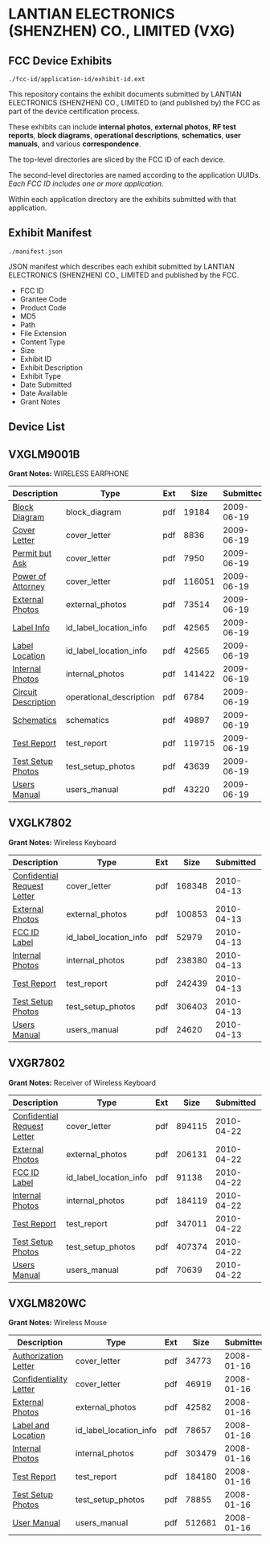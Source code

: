 # LANTIAN ELECTRONICS (SHENZHEN) CO., LIMITED (VXG)
## FCC Device Exhibits

```
./fcc-id/application-id/exhibit-id.ext
```

This repository contains the exhibit documents submitted by LANTIAN ELECTRONICS (SHENZHEN) CO., LIMITED to (and published by) the FCC as part of the device certification process.

These exhibits can include **internal photos**, **external photos**, **RF test reports**, **block diagrams**, **operational descriptions**, **schematics**, **user manuals**, and various **correspondence**.

The top-level directories are sliced by the FCC ID of each device.

The second-level directories are named according to the application UUIDs. *Each FCC ID includes one or more application.*

Within each application directory are the exhibits submitted with that application. 

## Exhibit Manifest

```
./manifest.json
```

JSON manifest which describes each exhibit submitted by LANTIAN ELECTRONICS (SHENZHEN) CO., LIMITED and published by the FCC.

- FCC ID
- Grantee Code
- Product Code
- MD5
- Path
- File Extension
- Content Type
- Size
- Exhibit ID
- Exhibit Description
- Exhibit Type
- Date Submitted
- Date Available
- Grant Notes

## Device List
## VXGLM9001B
**Grant Notes:** WIRELESS EARPHONE

| Description | Type | Ext | Size | Submitted | Available |
| ----------- | ---- | --- | ---- | --------- | --------- |
| [Block Diagram](VXGLM9001B/f691c5c01c358dc9f846cb9d9d2a0191/1126812.pdf) | block_diagram | pdf | 19184 | 2009-06-19 | 2009-06-19 |
| [Cover Letter](VXGLM9001B/f691c5c01c358dc9f846cb9d9d2a0191/1126814.pdf) | cover_letter | pdf | 8836 | 2009-06-19 | 2009-06-19 |
| [Permit but Ask](VXGLM9001B/f691c5c01c358dc9f846cb9d9d2a0191/1126819.pdf) | cover_letter | pdf | 7950 | 2009-06-19 | 2009-06-19 |
| [Power of Attorney](VXGLM9001B/f691c5c01c358dc9f846cb9d9d2a0191/1126820.pdf) | cover_letter | pdf | 116051 | 2009-06-19 | 2009-06-19 |
| [External Photos](VXGLM9001B/f691c5c01c358dc9f846cb9d9d2a0191/1126815.pdf) | external_photos | pdf | 73514 | 2009-06-19 | 2009-06-19 |
| [Label Info](VXGLM9001B/f691c5c01c358dc9f846cb9d9d2a0191/1126817.pdf) | id_label_location_info | pdf | 42565 | 2009-06-19 | 2009-06-19 |
| [Label Location](VXGLM9001B/f691c5c01c358dc9f846cb9d9d2a0191/1126817.pdf) | id_label_location_info | pdf | 42565 | 2009-06-19 | 2009-06-19 |
| [Internal Photos](VXGLM9001B/f691c5c01c358dc9f846cb9d9d2a0191/1126816.pdf) | internal_photos | pdf | 141422 | 2009-06-19 | 2009-06-19 |
| [Circuit Description](VXGLM9001B/f691c5c01c358dc9f846cb9d9d2a0191/1126813.pdf) | operational_description | pdf | 6784 | 2009-06-19 | 2009-06-19 |
| [Schematics](VXGLM9001B/f691c5c01c358dc9f846cb9d9d2a0191/1126821.pdf) | schematics | pdf | 49897 | 2009-06-19 | 2009-06-19 |
| [Test Report](VXGLM9001B/f691c5c01c358dc9f846cb9d9d2a0191/1126822.pdf) | test_report | pdf | 119715 | 2009-06-19 | 2009-06-19 |
| [Test Setup Photos](VXGLM9001B/f691c5c01c358dc9f846cb9d9d2a0191/1126823.pdf) | test_setup_photos | pdf | 43639 | 2009-06-19 | 2009-06-19 |
| [Users Manual](VXGLM9001B/f691c5c01c358dc9f846cb9d9d2a0191/1126824.pdf) | users_manual | pdf | 43220 | 2009-06-19 | 2009-06-19 |
## VXGLK7802
**Grant Notes:** Wireless Keyboard

| Description | Type | Ext | Size | Submitted | Available |
| ----------- | ---- | --- | ---- | --------- | --------- |
| [Confidential Request Letter](VXGLK7802/c422fd61dc15219e690cea4333e1c760/1266159.pdf) | cover_letter | pdf | 168348 | 2010-04-13 | 2010-04-13 |
| [External Photos](VXGLK7802/c422fd61dc15219e690cea4333e1c760/1266160.pdf) | external_photos | pdf | 100853 | 2010-04-13 | 2010-04-13 |
| [FCC ID Label](VXGLK7802/c422fd61dc15219e690cea4333e1c760/1266161.pdf) | id_label_location_info | pdf | 52979 | 2010-04-13 | 2010-04-13 |
| [Internal Photos](VXGLK7802/c422fd61dc15219e690cea4333e1c760/1266162.pdf) | internal_photos | pdf | 238380 | 2010-04-13 | 2010-04-13 |
| [Test Report](VXGLK7802/c422fd61dc15219e690cea4333e1c760/1266165.pdf) | test_report | pdf | 242439 | 2010-04-13 | 2010-04-13 |
| [Test Setup Photos](VXGLK7802/c422fd61dc15219e690cea4333e1c760/1266166.pdf) | test_setup_photos | pdf | 306403 | 2010-04-13 | 2010-04-13 |
| [Users Manual](VXGLK7802/c422fd61dc15219e690cea4333e1c760/1266167.pdf) | users_manual | pdf | 24620 | 2010-04-13 | 2010-04-13 |
## VXGR7802
**Grant Notes:** Receiver of Wireless Keyboard

| Description | Type | Ext | Size | Submitted | Available |
| ----------- | ---- | --- | ---- | --------- | --------- |
| [Confidential Request Letter](VXGR7802/465479a087cefcf3a564dbcbcdaf2a76/1271343.pdf) | cover_letter | pdf | 894115 | 2010-04-22 | 2010-04-22 |
| [External Photos](VXGR7802/465479a087cefcf3a564dbcbcdaf2a76/1271344.pdf) | external_photos | pdf | 206131 | 2010-04-22 | 2010-04-22 |
| [FCC ID Label](VXGR7802/465479a087cefcf3a564dbcbcdaf2a76/1271345.pdf) | id_label_location_info | pdf | 91138 | 2010-04-22 | 2010-04-22 |
| [Internal Photos](VXGR7802/465479a087cefcf3a564dbcbcdaf2a76/1271346.pdf) | internal_photos | pdf | 184119 | 2010-04-22 | 2010-04-22 |
| [Test Report](VXGR7802/465479a087cefcf3a564dbcbcdaf2a76/1271349.pdf) | test_report | pdf | 347011 | 2010-04-22 | 2010-04-22 |
| [Test Setup Photos](VXGR7802/465479a087cefcf3a564dbcbcdaf2a76/1271350.pdf) | test_setup_photos | pdf | 407374 | 2010-04-22 | 2010-04-22 |
| [Users Manual](VXGR7802/465479a087cefcf3a564dbcbcdaf2a76/1271351.pdf) | users_manual | pdf | 70639 | 2010-04-22 | 2010-04-22 |
## VXGLM820WC
**Grant Notes:** Wireless Mouse

| Description | Type | Ext | Size | Submitted | Available |
| ----------- | ---- | --- | ---- | --------- | --------- |
| [Authorization Letter](VXGLM820WC/7b872a7bd7aaa2e089161fd01ea14f88/889890.pdf) | cover_letter | pdf | 34773 | 2008-01-16 | 2008-01-16 |
| [Confidentiality Letter](VXGLM820WC/7b872a7bd7aaa2e089161fd01ea14f88/889891.pdf) | cover_letter | pdf | 46919 | 2008-01-16 | 2008-01-16 |
| [External Photos](VXGLM820WC/7b872a7bd7aaa2e089161fd01ea14f88/889893.pdf) | external_photos | pdf | 42582 | 2008-01-16 | 2008-01-16 |
| [Label and Location](VXGLM820WC/7b872a7bd7aaa2e089161fd01ea14f88/889895.pdf) | id_label_location_info | pdf | 78657 | 2008-01-16 | 2008-01-16 |
| [Internal Photos](VXGLM820WC/7b872a7bd7aaa2e089161fd01ea14f88/889894.pdf) | internal_photos | pdf | 303479 | 2008-01-16 | 2008-01-16 |
| [Test Report](VXGLM820WC/7b872a7bd7aaa2e089161fd01ea14f88/889898.pdf) | test_report | pdf | 184180 | 2008-01-16 | 2008-01-16 |
| [Test Setup Photos](VXGLM820WC/7b872a7bd7aaa2e089161fd01ea14f88/889899.pdf) | test_setup_photos | pdf | 78855 | 2008-01-16 | 2008-01-16 |
| [User Manual](VXGLM820WC/7b872a7bd7aaa2e089161fd01ea14f88/889900.pdf) | users_manual | pdf | 512681 | 2008-01-16 | 2008-01-16 |
